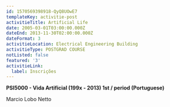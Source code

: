 ```yaml
---
id: 1570569398918-QyQ8UOwE7
templateKey: activitie-post
activitieTitle: Artificial Life
date: 2005-03-01T03:00:00.000Z
dateEnd: 2013-11-30T02:00:00.000Z
dateFormat: 3
activitieLocation: Electrical Engineering Building
activitieType: POSTGRAD COURSE
notListed: false
featured: '3'
activitieLink:
  label: Inscrições
---
```

**PSI5000 - Vida Artificial (199x - 2013) 1st / period (Portuguese)**

Marcio Lobo Netto

